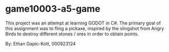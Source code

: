 # game10003-a5-game

This project was an attempt at learning GODOT in C#.
The primary goal of this assignment was to fling a pickaxe, inspired by the slingshot from Angry Birds
to destroy different stones / ores in order to obtain points.

By: Ethan Gapic-Kott, 000923124